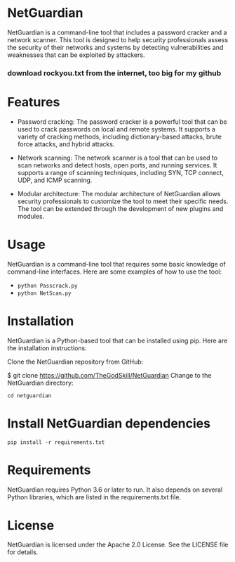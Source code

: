 # NetGuardian
NetGuardian is a command-line tool that includes a password cracker and a network scanner. This tool is designed to help security professionals assess the security of their networks and systems by detecting vulnerabilities and weaknesses that can be exploited by attackers.

### download rockyou.txt from the internet, too big for my github

# Features
- Password cracking: The password cracker is a powerful tool that can be used to crack passwords on local and remote systems. It supports a variety of cracking methods, including dictionary-based attacks, brute force attacks, and hybrid attacks.

- Network scanning: The network scanner is a tool that can be used to scan networks and detect hosts, open ports, and running services. It supports a range of scanning techniques, including SYN, TCP connect, UDP, and ICMP scanning.

- Modular architecture: The modular architecture of NetGuardian allows security professionals to customize the tool to meet their specific needs. The tool can be extended through the development of new plugins and modules.

# Usage
NetGuardian is a command-line tool that requires some basic knowledge of command-line interfaces. Here are some examples of how to use the tool:

- ```python Passcrack.py```
- ```python NetScan.py```

# Installation
NetGuardian is a Python-based tool that can be installed using pip. Here are the installation instructions:

Clone the NetGuardian repository from GitHub:

$ git clone https://github.com/TheGodSkill/NetGuardian
Change to the NetGuardian directory:

 ```cd netguardian```
# Install NetGuardian dependencies
```pip install -r requirements.txt``` 

# Requirements
NetGuardian requires Python 3.6 or later to run. It also depends on several Python libraries, which are listed in the requirements.txt file.

# License
NetGuardian is licensed under the Apache 2.0 License. See the LICENSE file for details.
